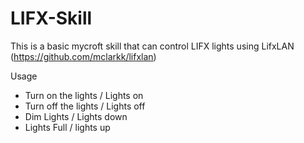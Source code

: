 # LIFX-Skill

This is a basic mycroft skill that can control LIFX lights using LifxLAN (https://github.com/mclarkk/lifxlan)

Usage
- Turn on the lights / Lights on
- Turn off the lights / Lights off
- Dim Lights / Lights down
- Lights Full / lights up

